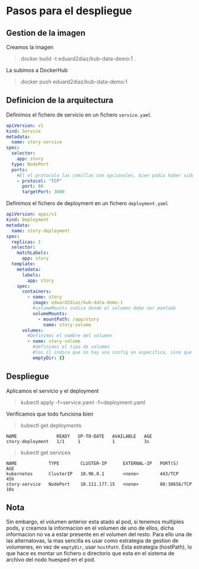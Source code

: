 # Pasos para el despliegue

## Gestion de la imagen
Creamos la imagen
> docker build -t eduard2diaz/kub-data-demo:1 .

La subimos a DockerHub
> docker push eduard2diaz/kub-data-demo:1

## Definicion de la arquitectura
Definimos el fichero de servicio en un fichero `service.yaml`

```yaml
apiVersion: v1
kind: Service
metadata:
  name: story-service
spec:
  selector: 
    app: story
  type: NodePort
  ports:
    #El el protocolo las comillas son opcionales, bien podia haber sido TCP
    - protocol: "TCP"
      port: 80
      targetPort: 3000
```


Definimos el fichero de deployment en un fichero `deployment.yaml`


```yaml
apiVersion: apps/v1
kind: Deployment
metadata:
  name: story-deployment
spec: 
  replicas: 1
  selector:
    matchLabels:
      app: story
  template:
    metadata:
      labels:
        app: story
    spec:
      containers:
        - name: story
          image: eduard2diaz/kub-data-demo:1
          #volumeMounts indica donde el volumen debe ser montado
          volumeMounts:
            - mountPath: /app/story
              name: story-volume
      volumes:
        #Definimos el nombre del volumen
        - name: story-volume
          #definimos el tipo de volumen
          #los {} indica que no hay una config en especifico, sino que use la de por defecto
          emptyDir: {}
```

## Despliegue
Aplicamos el servicio y el deployment
> kubectl apply -f=service.yaml -f=deployment.yaml

Verificamos que todo funciona bien
> kubectl get deployments                         

    NAME               READY   UP-TO-DATE   AVAILABLE   AGE
    story-deployment   1/1     1            1           3s

>kubectl get services   

    NAME            TYPE        CLUSTER-IP      EXTERNAL-IP   PORT(S)        AGE
    kubernetes      ClusterIP   10.96.0.1       <none>        443/TCP        45h
    story-service   NodePort    10.111.177.15   <none>        80:30656/TCP   10s

## Nota
Sin embargo, el volumen anterior esta atado al pod, si tenemos multiples pods, y creamos la informacion en el volumen de uno de ellos, dicha informacion no va 
a estar presente en el volumen del resto. Para ello una de las alternatovas, la mas sencilla es usar como estrategia de gestion de volumenes, en vez de `emptyDir`, usar `hostPath`. Esta estrategia (hostPath), lo que hace es montar un fichero o directorio que esta en el sistema de archivo del nodo huesped en el pod.